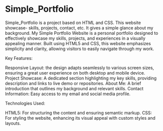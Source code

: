 # Simple_Portfolio
Simple_Portfolio is a project based on HTML and CSS. This website showcase- skills, projects, contact, etc. It gives a simple glance about my background.
My Simple Portfolio Website is a personal portfolio designed to effectively showcase my skills, projects, and experiences in a visually appealing manner. Built using HTML5 and CSS, this website emphasizes simplicity and clarity, allowing visitors to easily navigate through my work.

Key Features:

Responsive Layout: the design adapts seamlessly to various screen sizes, ensuring a great user experience on both desktop and mobile device.
Project Showcase: A dedicated section highlighting my key skills, providing description and links to live demo or repositories.
About Me: A brief introduction that outlines my background and relevant skills.
Contact Information: Easy access to my email and social media profile. 

Technologies Used:

HTML5: For structuring the content and ensuring semantic markup.
CSS: For styling the website, enhancing its visual appeal with custom styles and layouts.

